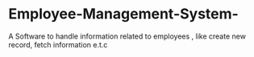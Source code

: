 # Employee-Management-System-
A Software to handle information related to employees , like create new record, fetch information e.t.c
